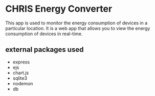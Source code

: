 # CHRIS Energy Converter

This app is used to monitor the energy consumption of devices in a particular location. It is a web app that allows you to view the energy consumption of devices in real-time.

## external packages used
- express
- ejs
- chart.js
- sqlite3
- nodemon
- db